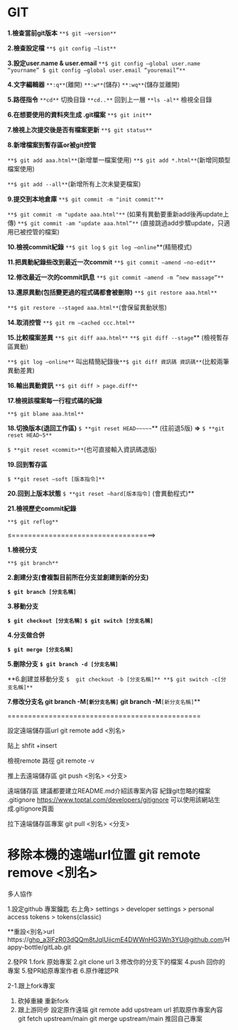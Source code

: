 # GIT

**1.檢查當前git版本**
`**$ git —version**`

**2.檢查設定檔**
`**$ git config —list**`

**3.設定user.name & user.email**
`**$ git config —global user.name “yourname”
$ git config —global user.email “youremail”**`

**4.文字編輯器**
`**:q**`(離開)
`**:w**`(儲存)
`**:wq**`(儲存並離開)

**5.路徑指令**
`**cd**` 切換目錄
`**cd..**` 回到上一層
`**ls -al**` 檢視全目錄

**6.在想要使用的資料夾生成 .git檔案**
`**$ git init**`

**7.檢視上次提交後是否有檔案更新**
`**$ git status**`

**8.新增檔案到暫存區or被git控管**

`**$ git add aaa.html**`(新增單一檔案使用)
`**$ git add *.html**`(新增同類型檔案使用)

`**$ git add --all**`(新增所有上次未變更檔案)

**9.提交到本地倉庫**
`**$ git commit -m "init commit"**`

`**$ git commit -m "update aaa.html"**` (如果有異動要重新add後再update上傳)
`**$ git commit -am "update aaa.html”**` (直接跳過add步驟update，只適用已被控管的檔案)

**10.檢視commit紀錄**
`**$ git log`
`$ git log —online`**(精簡模式)

**11.把異動紀錄些改到最近一次commit**
`**$ git commit —amend —no-edit**`

**12.修改最近一次的commit訊息**
`**$ git commit —amend -m ”new massage”**`

**13.還原異動(包括變更過的程式碼都會被刪除)**
`**$ git restore aaa.html**`

`**$ git restore --staged aaa.html**`(會保留異動狀態)

**14.取消控管**
`**$ git rm —cached ccc.html**`

**15.比較檔案差異**
`**$ git diff aaa.html**`
`**$ git diff --stage`** (檢視暫存區異動)

`**$ git log —online**` 叫出精簡紀錄後`**$ git diff 資訊碼 資訊碼**`(比較兩筆異動差異)

**16.輸出異動資訊**
`**$ git diff > page.diff**`

**17.檢視該檔案每一行程式碼的紀錄**

`**$ git blame aaa.html**`

**18.切換版本(退回工作區)**
`$ **git reset HEAD~~~~~`** (往前退5版) **⇒** `$ **git reset HEAD~5**`

`$ **git reset <commit>**`(也可直接輸入資訊碼退版)

**19.回到暫存區**

`$ **git reset —soft [版本指令]**` 

**20.回到上版本狀態**
`$ **git reset —hard[版本指令]`  (會異動程式)**

**21.檢視歷史commit紀錄**

`**$ git reflog**`

≤===================================>

**1.檢視分支**

`**$ git branch**`

**2.創建分支(會複製目前所在分支並創建到新的分支)**

**`$ git branch [分支名稱]`**

**3.移動分支**

**`$ git checkout [分支名稱]`**
**`$ git switch [分支名稱]`**

**4.分支做合併**

**`$ git merge [分支名稱]`**

**5.刪除分支**
**`$ git branch -d [分支名稱]`**

**6.創建並移動分支
`$  git checkout -b [分支名稱]**
**$ git switch -c[分支名稱]**`

**7.修改分支名
**git branch -M**`[新分支名稱]`**
**git branch -M**`[新分支名稱]`**

===============================================

設定遠端儲存區url
git remote add <別名> <url>

貼上
shfit +insert

檢視remote 路徑
git remote -v

推上去遠端儲存區
git push <別名> <分支>

遠端儲存區
建議都要建立README.md介紹該專案內容
紀錄git忽略的檔案
.gitignore 
https://www.toptal.com/developers/gitignore
可以使用該網站生成.gitignore頁面

拉下遠端儲存區專案
git pull <別名> <分支>

移除本機的遠端url位置
git remote remove <別名>
=============================================
多人協作

1.設定github 專案鑰匙
右上角> settings > developer settings > personal access tokens > tokens(classic)

**重設<別名>url
https://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@github.com/Happy-bottle/gitLab.git

2.發PR
	1.fork 原始專案
	2.git clone url
	3.修改你的分支下的檔案
	4.push 回你的專案
	5.發PR給原專案作者
	6.原作確認PR
	
2-1.跟上fork專案
1. 砍掉重練
	重新fork
2. 跟上游同步
設定原作遠端
git remote add upstream url
抓取原作專案內容
git fetch upstream/main
git merge upstream/main
推回自己專案
